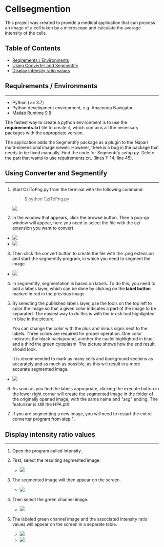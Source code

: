 # Cellsegmention
This project was created to provide a medical application that can process an image of a cell taken by a microscope and calculate the average intensity of the cells.

## Table of Contents
 - [Reqirements / Environments](#reqirements)
 - [Using Converter and Segmentify](#converter)
 - [Display intensity ratio values](#intensity)

## Requirements / Environments <a name="reqirements"></a>
---
- Python (>= 3.7)
- Python development environment, e.g. Anaconda Navigator
- Matlab Runtime 9.8

The fastest way to create a python environment is to use the **requirements.txt** file to create it, which contains all the necessary packages with the appropriate version.

The application adds the Segmentify package as a plugin to the Napari multi-dimensional image viewer. However, there is a bug in the package that needs to be fixed manually. Find the code for Segmentify *setup.py*. Delete the part that wants to use requirements.txt. (lines 7-14; line 45).

## Using Converter and Segmentify <a name="converter"></a>
---
1. Start CziToPng.py from the terminal with the following command:
    > $ python CziToPng.py

    ![](./figs/PythonCommand.png)

2. In the window that appears, click the browse button. Then a pop-up window will appear, here you need to select the file with the czi extension you want to convert.
- ![](./figs/CziFileConverter.png)
- ![](./figs/CziFileFormat.png)

3. Then click the convert button to create the file with the .png extension and start the segmentify program, in which you need to segment the image.
- ![](./figs/Napari.png)

4. In segmentify, segmentation is based on labels. To do this, you need to add a labels layer, which can be done by clicking on the **label button** marked in red in the previous image.

5. <p>By selecting the published labels layer, use the tools on the top left to color the image so that a given color indicates a part of the image to be separated. The easiest way to do this is with the brush tool highlighted in blue in the picture. </p> You can change the color with the plus and minus signs next to the labels. Three colors are required for proper operation. One color indicates the black background, another the nuclei highlighted in blue, and a third the green cytoplasm. The picture shows how the end result should look. </p> It is recommended to mark as many cells and background sections as accurately and as much as possible, as this will result in a more accurate segmented image.
- ![](./figs/NapariSegmention.png)

6. As soon as you find the labels appropriate, clicking the execute button in the lower right corner will create the segmented image in the folder of the originally opened image, with the same name and *"seg"* ending. The featurizer is still the HPA.pth. 

7. If you are segmenting a new image, you will need to restart the entire converter program from step 1.

## Display intensity ratio values <a name="reqirements"></a>
---
1. Open the program called Intensity.

2. First, select the resulting segmented image.

    - ![](./figs/SegmentifiedFig.png)

3. The segmented image will then appear on the screen.

    - ![](./figs/SegmentifiedFig2.png)

4. Then select the green channel image.

    - ![](./figs/GreenChannelFig.png)

5. The labeled green channel image and the associated intensity ratio values will appear on the screen in a separate table.

    - ![](./figs/ResultFig.png)
    - ![](./figs/ResultChart.png)
